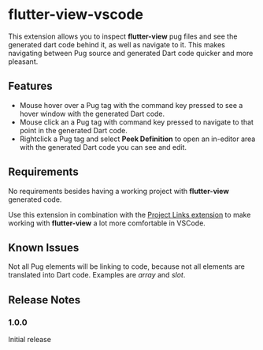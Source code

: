# flutter-view-vscode

This extension allows you to inspect **flutter-view** pug files and see the generated dart code behind it, as well as navigate to it. This makes navigating between Pug source and generated Dart code quicker and more pleasant.

## Features

- Mouse hover over a Pug tag with the command key pressed to see a hover window with the generated Dart code.
- Mouse click an a Pug tag with command key pressed to navigate to that point in the generated Dart code.
- Rightclick a Pug tag and select **Peek Definition** to open an in-editor area with the generated Dart code you can see and edit.

## Requirements

No requirements besides having a working project with **flutter-view** generated code.

Use this extension in combination with the [Project Links extension](https://marketplace.visualstudio.com/items?itemName=KyleDavidE.vscode-project-links) to make working with **flutter-view** a lot more comfortable in VSCode.

## Known Issues

Not all Pug elements will be linking to code, because not all elements are translated into Dart code.
Examples are *array* and *slot*.

## Release Notes

### 1.0.0

Initial release
